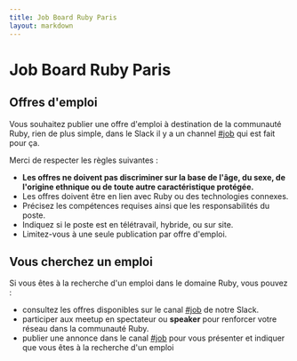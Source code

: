 ```yaml
---
title: Job Board Ruby Paris
layout: markdown
---
```


# Job Board Ruby Paris

## Offres d'emploi

Vous souhaitez publier une offre d'emploi à destination de la communauté Ruby, rien de plus simple, dans le Slack il y a un channel [#job](https://parisrb.slack.com/archives/jobs) qui est fait pour ça.

Merci de respecter les règles suivantes :

- **Les offres ne doivent pas discriminer sur la base de l'âge, du sexe, de l'origine ethnique ou de toute autre caractéristique protégée.**
- Les offres doivent être en lien avec Ruby ou des technologies connexes.
- Précisez les compétences requises ainsi que les responsabilités du poste.
- Indiquez si le poste est en télétravail, hybride, ou sur site.
- Limitez-vous à une seule publication par offre d'emploi.

## Vous cherchez un emploi

Si vous êtes à la recherche d'un emploi dans le domaine Ruby, vous pouvez :

- consultez les offres disponibles sur le canal [#job](https://parisrb.slack.com/archives/jobs) de notre Slack.
- participer aux meetup en spectateur ou **speaker** pour renforcer votre réseau dans la communauté Ruby.
- publier une annonce dans le canal [#job](https://parisrb.slack.com/archives/jobs) pour vous présenter et indiquer que vous êtes à la recherche d'un emploi
